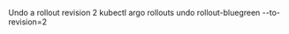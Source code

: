 
Undo a rollout revision 2
kubectl argo rollouts undo rollout-bluegreen --to-revision=2
</code></pre>
